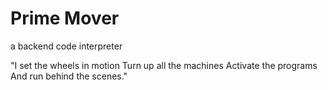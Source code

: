 # Prime Mover

a backend code interpreter

"I set the wheels in motion
Turn up all the machines
Activate the programs
And run behind the scenes."
